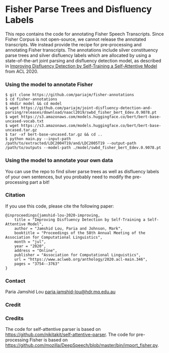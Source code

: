 # Fisher Parse Trees and Disfluency Labels
This repo contains the code for annotating Fisher Speech Transcripts. Since Fisher Corpus is not open-source, we cannot release the annotated transcripts. We instead provide the recipe for pre-processing and annotating Fisher transcripts. The annotations include silver constituency parse trees and silver disfluency labels which are allocated by using a state-of-the-art joint parsing and disfluency detection model, as described in [Improving Disfluency Detection by Self-Training a Self-Attentive Model](https://www.aclweb.org/anthology/2020.acl-main.346/) from ACL 2020.

### Using the model to annotate Fisher 
```
$ git clone https://github.com/pariajm/fisher-annotations
$ cd fisher-annotations
$ mkdir model && cd model
$ wget https://github.com/pariajm/joint-disfluency-detection-and-parsing/releases/download/naacl2019/swbd_fisher_bert_Edev.0.9078.pt
$ wget https://s3.amazonaws.com/models.huggingface.co/bert/bert-base-uncased-vocab.txt
$ wget https://s3.amazonaws.com/models.huggingface.co/bert/bert-base-uncased.tar.gz
$ tar -xf bert-base-uncased.tar.gz && cd ..
$ python main.py --input-path /path/to/extracted/LDC2004T19/and/LDC2005T19 --output-path /path/to/outputs --model-path ./model/swbd_fisher_bert_Edev.0.9078.pt 
```

### Using the model to annotate your own data
You can use the repo to find silver parse trees as well as disfluency labels of your own sentences, but you probably need to modify the pre-processing part a bit!

### Citation
If you use this code, please cite the following paper:
```
@inproceedings{jamshid-lou-2020-improving,
    title = "Improving Disfluency Detection by Self-Training a Self-Attentive Model",
    author = "Jamshid Lou, Paria and Johnson, Mark",
    booktitle = "Proceedings of the 58th Annual Meeting of the Association for Computational Linguistics",
    month = "jul",
    year = "2020",
    address = "Online",
    publisher = "Association for Computational Linguistics",
    url = "https://www.aclweb.org/anthology/2020.acl-main.346",
    pages = "3754--3763"
}
```

### Contact
Paria Jamshid Lou <paria.jamshid-lou@hdr.mq.edu.au>

### Credit
### Credits
The code for self-attentive parser is based on https://github.com/nikitakit/self-attentive-parser.
The code for pre-processing Fisher is based on https://github.com/mozilla/DeepSpeech/blob/master/bin/import_fisher.py.


